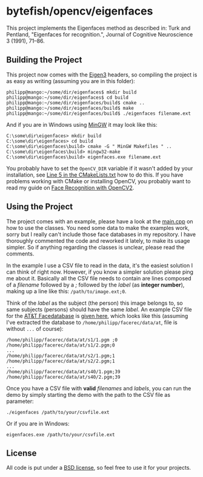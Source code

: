 # bytefish/opencv/eigenfaces #

This project implements the Eigenfaces method as described in: Turk and Pentland, "Eigenfaces for recognition.", Journal of Cognitive Neuroscience
3 (1991), 71–86.

## Building the Project ##

This project now comes with the [Eigen3](http://eigen.tuxfamily.org) headers, so compiling the project is as easy as writing (assuming you are in this folder):

```
philipp@mango:~/some/dir/eigenfaces$ mkdir build
philipp@mango:~/some/dir/eigenfaces$ cd build
philipp@mango:~/some/dir/eigenfaces/build$ cmake ..
philipp@mango:~/some/dir/eigenfaces/build$ make
philipp@mango:~/some/dir/eigenfaces/build$ ./eigenfaces filename.ext
```

And if you are in Windows using [MinGW](http://www.mingw.org) it may look like this:

```
C:\some\dir\eigenfaces> mkdir build
C:\some\dir\eigenfaces> cd build
C:\some\dir\eigenfaces\build> cmake -G " MinGW Makefiles " ..
C:\some\dir\eigenfaces\build> mingw32-make
C:\some\dir\eigenfaces\build> eigenfaces.exe filename.ext
```

You probably have to set the `OpenCV_DIR` variable if it wasn't added by your installation, see [Line 5 in the CMakeLists.txt](https://github.com/bytefish/opencv/blob/master/eigenfaces/CMakeLists.txt#L5) how to do this. If you have problems working with CMake or installing OpenCV, you probably want to read my guide on [Face Recognition with OpenCV2](http://www.bytefish.de/blog/face_recognition_with_opencv2). 

## Using the Project ##

The project comes with an example, please have a look at the [main.cpp](https://github.com/bytefish/opencv/blob/master/eigenfaces/src/main.cpp) on how to use the classes. You need some data to make the examples work, sorry but I really can't include those face databases in my repository. I have thoroughly commented the code and reworked it lately, to make its usage simpler. So if anything regarding the classes is unclear, please read the comments.

In the example I use a CSV file to read in the data, it's the easiest solution I can think of right now. However, if you know a simpler solution please ping me about it. Basically all the CSV file needs to contain are lines composed of a _filename_ followed by a _;_ followed by the _label_ (as **integer number**), making up a line like this: `/path/to/image.ext;0`.

Think of the _label_ as the subject (the person) this image belongs to, so same subjects (persons) should have the same _label_. An example CSV file for the [AT&T Facedatabase](http://www.cl.cam.ac.uk/research/dtg/attarchive/facedatabase.html) is [given here](https://github.com/bytefish/opencv/blob/master/eigenfaces/at.txt), which looks like this (assuming I've extracted the database to `/home/philipp/facerec/data/at`, file is without `...` of course):

```
/home/philipp/facerec/data/at/s1/1.pgm ;0
/home/philipp/facerec/data/at/s1/2.pgm;0
...
/home/philipp/facerec/data/at/s2/1.pgm;1
/home/philipp/facerec/data/at/s2/2.pgm;1
...
/home/philipp/facerec/data/at/s40/1.pgm;39
/home/philipp/facerec/data/at/s40/2.pgm;39
```

Once you have a CSV file with **valid** _filenames_ and _labels_, you can run the demo by simply starting the demo with the path to the CSV file as parameter:

```
./eigenfaces /path/to/your/csvfile.ext
```

Or if you are in Windows:

```
eigenfaces.exe /path/to/your/csvfile.ext
```

## License ##

All code is put under a [BSD license](http://www.opensource.org/licenses/bsd-license), so feel free to use it for your projects.
